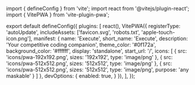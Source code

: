 import { defineConfig } from 'vite';
import react from '@vitejs/plugin-react';
import { VitePWA } from 'vite-plugin-pwa';

export default defineConfig({
  plugins: [
    react(),
    VitePWA({
      registerType: 'autoUpdate',
      includeAssets: ['favicon.svg', 'robots.txt', 'apple-touch-icon.png'],
      manifest: {
        name: 'Execute',
        short_name: 'Execute',
        description: 'Your competitive coding companion',
        theme_color: '#0f172a',
        background_color: '#ffffff',
        display: 'standalone',
        start_url: '/',
        icons: [
          {
            src: 'icons/pwa-192x192.png',
            sizes: '192x192',
            type: 'image/png'
          },
          {
            src: 'icons/pwa-512x512.png',
            sizes: '512x512',
            type: 'image/png'
          },
          {
            src: 'icons/pwa-512x512.png',
            sizes: '512x512',
            type: 'image/png',
            purpose: 'any maskable'
          }
        ]
      },
      devOptions: {
        enabled: true,
      }
    }),
  ],
});
